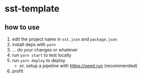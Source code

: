 # sst-template

## how to use
1. edit the project name in `sst.json` and `package.json`
2. install deps with `yarn`
3. ... do your changes or whatever
4. run `yarn start` to test locally
5. run `yarn deploy` to deploy
	* or, setup a pipeline with https://seed.run (recommended)
6. profit


